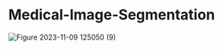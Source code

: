 # Medical-Image-Segmentation

![Figure 2023-11-09 125050 (9)](https://github.com/zihad-13/Medical-Image-Segmentation/assets/38187481/08680af9-79ff-4694-bf47-5cefc5d585f2)
